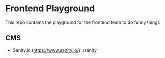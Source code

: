 # Frontend Playground
This repo contains the playground for the frontend team to do funny things

## CMS
- Sanity.io (https://www.sanity.io/) ./sanity
